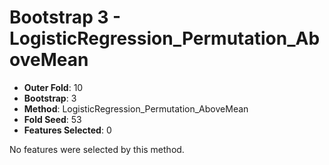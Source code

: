 # Bootstrap 3 - LogisticRegression_Permutation_AboveMean

- **Outer Fold**: 10
- **Bootstrap**: 3
- **Method**: LogisticRegression_Permutation_AboveMean
- **Fold Seed**: 53
- **Features Selected**: 0

No features were selected by this method.
